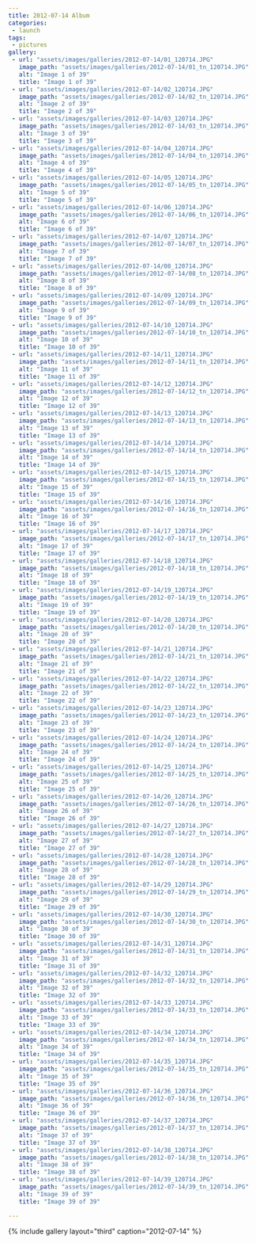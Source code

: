 ```yaml
---
title: 2012-07-14 Album
categories:
 - launch
tags:
 - pictures
gallery:
 - url: "assets/images/galleries/2012-07-14/01_120714.JPG"
   image_path: "assets/images/galleries/2012-07-14/01_tn_120714.JPG"
   alt: "Image 1 of 39"
   title: "Image 1 of 39"
 - url: "assets/images/galleries/2012-07-14/02_120714.JPG"
   image_path: "assets/images/galleries/2012-07-14/02_tn_120714.JPG"
   alt: "Image 2 of 39"
   title: "Image 2 of 39"
 - url: "assets/images/galleries/2012-07-14/03_120714.JPG"
   image_path: "assets/images/galleries/2012-07-14/03_tn_120714.JPG"
   alt: "Image 3 of 39"
   title: "Image 3 of 39"
 - url: "assets/images/galleries/2012-07-14/04_120714.JPG"
   image_path: "assets/images/galleries/2012-07-14/04_tn_120714.JPG"
   alt: "Image 4 of 39"
   title: "Image 4 of 39"
 - url: "assets/images/galleries/2012-07-14/05_120714.JPG"
   image_path: "assets/images/galleries/2012-07-14/05_tn_120714.JPG"
   alt: "Image 5 of 39"
   title: "Image 5 of 39"
 - url: "assets/images/galleries/2012-07-14/06_120714.JPG"
   image_path: "assets/images/galleries/2012-07-14/06_tn_120714.JPG"
   alt: "Image 6 of 39"
   title: "Image 6 of 39"
 - url: "assets/images/galleries/2012-07-14/07_120714.JPG"
   image_path: "assets/images/galleries/2012-07-14/07_tn_120714.JPG"
   alt: "Image 7 of 39"
   title: "Image 7 of 39"
 - url: "assets/images/galleries/2012-07-14/08_120714.JPG"
   image_path: "assets/images/galleries/2012-07-14/08_tn_120714.JPG"
   alt: "Image 8 of 39"
   title: "Image 8 of 39"
 - url: "assets/images/galleries/2012-07-14/09_120714.JPG"
   image_path: "assets/images/galleries/2012-07-14/09_tn_120714.JPG"
   alt: "Image 9 of 39"
   title: "Image 9 of 39"
 - url: "assets/images/galleries/2012-07-14/10_120714.JPG"
   image_path: "assets/images/galleries/2012-07-14/10_tn_120714.JPG"
   alt: "Image 10 of 39"
   title: "Image 10 of 39"
 - url: "assets/images/galleries/2012-07-14/11_120714.JPG"
   image_path: "assets/images/galleries/2012-07-14/11_tn_120714.JPG"
   alt: "Image 11 of 39"
   title: "Image 11 of 39"
 - url: "assets/images/galleries/2012-07-14/12_120714.JPG"
   image_path: "assets/images/galleries/2012-07-14/12_tn_120714.JPG"
   alt: "Image 12 of 39"
   title: "Image 12 of 39"
 - url: "assets/images/galleries/2012-07-14/13_120714.JPG"
   image_path: "assets/images/galleries/2012-07-14/13_tn_120714.JPG"
   alt: "Image 13 of 39"
   title: "Image 13 of 39"
 - url: "assets/images/galleries/2012-07-14/14_120714.JPG"
   image_path: "assets/images/galleries/2012-07-14/14_tn_120714.JPG"
   alt: "Image 14 of 39"
   title: "Image 14 of 39"
 - url: "assets/images/galleries/2012-07-14/15_120714.JPG"
   image_path: "assets/images/galleries/2012-07-14/15_tn_120714.JPG"
   alt: "Image 15 of 39"
   title: "Image 15 of 39"
 - url: "assets/images/galleries/2012-07-14/16_120714.JPG"
   image_path: "assets/images/galleries/2012-07-14/16_tn_120714.JPG"
   alt: "Image 16 of 39"
   title: "Image 16 of 39"
 - url: "assets/images/galleries/2012-07-14/17_120714.JPG"
   image_path: "assets/images/galleries/2012-07-14/17_tn_120714.JPG"
   alt: "Image 17 of 39"
   title: "Image 17 of 39"
 - url: "assets/images/galleries/2012-07-14/18_120714.JPG"
   image_path: "assets/images/galleries/2012-07-14/18_tn_120714.JPG"
   alt: "Image 18 of 39"
   title: "Image 18 of 39"
 - url: "assets/images/galleries/2012-07-14/19_120714.JPG"
   image_path: "assets/images/galleries/2012-07-14/19_tn_120714.JPG"
   alt: "Image 19 of 39"
   title: "Image 19 of 39"
 - url: "assets/images/galleries/2012-07-14/20_120714.JPG"
   image_path: "assets/images/galleries/2012-07-14/20_tn_120714.JPG"
   alt: "Image 20 of 39"
   title: "Image 20 of 39"
 - url: "assets/images/galleries/2012-07-14/21_120714.JPG"
   image_path: "assets/images/galleries/2012-07-14/21_tn_120714.JPG"
   alt: "Image 21 of 39"
   title: "Image 21 of 39"
 - url: "assets/images/galleries/2012-07-14/22_120714.JPG"
   image_path: "assets/images/galleries/2012-07-14/22_tn_120714.JPG"
   alt: "Image 22 of 39"
   title: "Image 22 of 39"
 - url: "assets/images/galleries/2012-07-14/23_120714.JPG"
   image_path: "assets/images/galleries/2012-07-14/23_tn_120714.JPG"
   alt: "Image 23 of 39"
   title: "Image 23 of 39"
 - url: "assets/images/galleries/2012-07-14/24_120714.JPG"
   image_path: "assets/images/galleries/2012-07-14/24_tn_120714.JPG"
   alt: "Image 24 of 39"
   title: "Image 24 of 39"
 - url: "assets/images/galleries/2012-07-14/25_120714.JPG"
   image_path: "assets/images/galleries/2012-07-14/25_tn_120714.JPG"
   alt: "Image 25 of 39"
   title: "Image 25 of 39"
 - url: "assets/images/galleries/2012-07-14/26_120714.JPG"
   image_path: "assets/images/galleries/2012-07-14/26_tn_120714.JPG"
   alt: "Image 26 of 39"
   title: "Image 26 of 39"
 - url: "assets/images/galleries/2012-07-14/27_120714.JPG"
   image_path: "assets/images/galleries/2012-07-14/27_tn_120714.JPG"
   alt: "Image 27 of 39"
   title: "Image 27 of 39"
 - url: "assets/images/galleries/2012-07-14/28_120714.JPG"
   image_path: "assets/images/galleries/2012-07-14/28_tn_120714.JPG"
   alt: "Image 28 of 39"
   title: "Image 28 of 39"
 - url: "assets/images/galleries/2012-07-14/29_120714.JPG"
   image_path: "assets/images/galleries/2012-07-14/29_tn_120714.JPG"
   alt: "Image 29 of 39"
   title: "Image 29 of 39"
 - url: "assets/images/galleries/2012-07-14/30_120714.JPG"
   image_path: "assets/images/galleries/2012-07-14/30_tn_120714.JPG"
   alt: "Image 30 of 39"
   title: "Image 30 of 39"
 - url: "assets/images/galleries/2012-07-14/31_120714.JPG"
   image_path: "assets/images/galleries/2012-07-14/31_tn_120714.JPG"
   alt: "Image 31 of 39"
   title: "Image 31 of 39"
 - url: "assets/images/galleries/2012-07-14/32_120714.JPG"
   image_path: "assets/images/galleries/2012-07-14/32_tn_120714.JPG"
   alt: "Image 32 of 39"
   title: "Image 32 of 39"
 - url: "assets/images/galleries/2012-07-14/33_120714.JPG"
   image_path: "assets/images/galleries/2012-07-14/33_tn_120714.JPG"
   alt: "Image 33 of 39"
   title: "Image 33 of 39"
 - url: "assets/images/galleries/2012-07-14/34_120714.JPG"
   image_path: "assets/images/galleries/2012-07-14/34_tn_120714.JPG"
   alt: "Image 34 of 39"
   title: "Image 34 of 39"
 - url: "assets/images/galleries/2012-07-14/35_120714.JPG"
   image_path: "assets/images/galleries/2012-07-14/35_tn_120714.JPG"
   alt: "Image 35 of 39"
   title: "Image 35 of 39"
 - url: "assets/images/galleries/2012-07-14/36_120714.JPG"
   image_path: "assets/images/galleries/2012-07-14/36_tn_120714.JPG"
   alt: "Image 36 of 39"
   title: "Image 36 of 39"
 - url: "assets/images/galleries/2012-07-14/37_120714.JPG"
   image_path: "assets/images/galleries/2012-07-14/37_tn_120714.JPG"
   alt: "Image 37 of 39"
   title: "Image 37 of 39"
 - url: "assets/images/galleries/2012-07-14/38_120714.JPG"
   image_path: "assets/images/galleries/2012-07-14/38_tn_120714.JPG"
   alt: "Image 38 of 39"
   title: "Image 38 of 39"
 - url: "assets/images/galleries/2012-07-14/39_120714.JPG"
   image_path: "assets/images/galleries/2012-07-14/39_tn_120714.JPG"
   alt: "Image 39 of 39"
   title: "Image 39 of 39"

---
```


{% include gallery layout="third" caption="2012-07-14" %}
